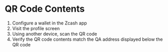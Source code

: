 # QR Code Contents
1. Configure a wallet in the Zcash app
1. Visit the profile screen
1. Using another device, scan the QR code
1. Verify the QR code contents match the QA address displayed below the QR code
